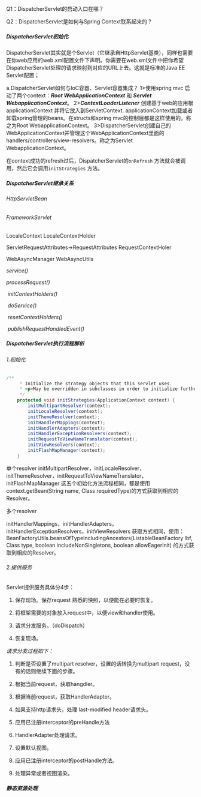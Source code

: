 Q1：DispatcherServlet的启动入口在哪？



Q2：DispatcherServlet是如何与Spring Context联系起来的？



##### DispatcherServlet初始化

DispatcherServlet其实就是个Servlet（它继承自HttpServlet基类），同样也需要在你web应用的web.xml配置文件下声明。你需要在web.xml文件中把你希望DispatcherServlet处理的请求映射到对应的URL上去。这就是标准的Java EE Servlet配置；

a.DispatcherServlet如何与IoC容器、Servlet容器集成？
1>使用spring mvc 启动了两个context：***Root WebApplicationContext*** 和 ***Servlet WebapplicationContext***。
2>***ContextLoaderListener*** 创建基于web的应用根 applicationContext 并将它放入到ServletContext. applicationContext加载或者卸载spring管理的beans。在structs和spring mvc的控制层都是这样使用的。称之为Root WebapplicationContext。
3>DispatcherServlet创建自己的WebApplicationContext并管理这个WebApplicationContext里面的 handlers/controllers/view-resolvers。称之为Servlet WebapplicationContext。



在context成功的refresh过后，DispatcherServlet的`onRefresh` 方法就会被调用，然后它会调用`initStrategies` 方法。



##### DispatcherServlet继承关系

###### HttpServletBean



###### FrameworkServlet

LocaleContext  LocaleContextHolder <!--获取Locale-->

ServletRequestAttributes->RequestAttributes  RequestContextHoler <!--管理request和session属性-->

WebAsyncManager  WebAsyncUtils

*service()*

  *processRequest()*  <!--是FrameworkServlet类在处理请求中最核心的方法。对LocaleContext和RequestAttributes的设置及恢复-->

​    *initContextHolders()*    <!--设置LocaleContext和RequestAttributes-->

​    *doService()*  <!--模板方法，实际处理请求入口-->

​    *resetContextHolders()* <!--恢复LocaleContext和RequestAttributes-->

​    *publishRequestHandledEvent()* <!--发布ServletRequestHandledEvent类型的消息-->





##### DispatcherServlet执行流程解析

###### 1.初始化

```java
/**
	 * Initialize the strategy objects that this servlet uses.
	 * <p>May be overridden in subclasses in order to initialize further strategy objects.
	 */
	protected void initStrategies(ApplicationContext context) {
		initMultipartResolver(context);
		initLocaleResolver(context);
		initThemeResolver(context);
		initHandlerMappings(context);
		initHandlerAdapters(context);
		initHandlerExceptionResolvers(context);
		initRequestToViewNameTranslator(context);
		initViewResolvers(context);
		initFlashMapManager(context);
	}
```

单个resolver
initMultipartResolver，initLocaleResolver，initThemeResolver，initRequestToViewNameTranslator，initFlashMapManager 这五个初始化方法流程相同，都是使用
context.getBean(String name, Class<FlashMapManager> requiredType)的方式获取到相应的Resolver。



多个resolver

initHandlerMappings，initHandlerAdapters，initHandlerExceptionResolvers，initViewResolvers 获取方式相同，使用：
BeanFactoryUtils.beansOfTypeIncludingAncestors(ListableBeanFactory lbf, Class<HandlerMapping> type, boolean includeNonSingletons, boolean allowEagerInit)
的方式获取到相应的Resolver。

###### 2.提供服务

Servlet提供服务具体分4步：

1. 保存现场。保存request 熟悉的快照，以便能在必要时恢复。

2. 将框架需要的对象放入request中，以便view和handler使用。

3. 请求分发服务。（doDispatch）

4. 恢复现场。

*请求分发过程如下：*

1. 判断是否设置了multipart resolver，设置的话转换为multipart request，没有的话则继续下面的步骤。

2. 根据当前request，获取hangdler。

3. 根据当前request，获取HandlerAdapter。

4. 如果支持http请求头，处理 last-modified header请求头。

5. 应用已注册interceptor的preHandle方法

6. HandlerAdapter处理请求。

7. 设置默认视图。

8. 应用已注册interceptor的postHandle方法。

9. 处理异常或者视图渲染。





##### 静态资源处理





